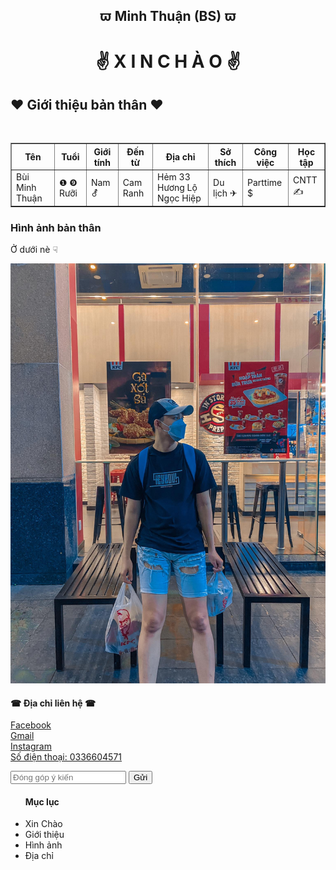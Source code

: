 
<html>
<head>
<h2 align="center"> &piv;	 Minh Thuận (BS) &piv;	
  
<body>

<h1 align="center"> &#9996;	 &#88;	&#73;	&#78;	 &#67;	&#72;	&#192;	&#79;	 &#9996;	 </h1>
  <h2> &#10084;	 Giới thiệu bản thân &#10084;	 </h2>  

  
  <p>&#160;	&#160;	&#160;	&#160;	</p>
     <table border="1">
   <tr>
     <th>Tên</th>
     <th>Tuổi</th>
     <th>Giới tính</th>
     <th>Đến từ</th>
     <th>Địa chỉ</th>
      <th>Sở thích</th>
     <th>Công việc </th>
      <th> Học tập</th>
   </tr>
   <tr>
       <td>Bùi Minh Thuận</td>
       <td>&#10102;	&#10110;	 Rưỡi</td>
         <td>Nam &#9894;	</td>
         <td>Cam Ranh</td>
         <td>Hẻm 33 Hương Lộ Ngọc Hiệp</td>
     <td> Du lịch &#9992;	 </td>
      <td> Parttime &#36;	  </td>
     <td> CNTT &#9997;	 </td>
   </tr>
</table>
  
  <h3>Hình ảnh bản thân</h3>
  <p> Ở dưới nè &#9759;	</p>
<img src="bsne.jpg" >
  <h4> &#9742;	 Địa chỉ liên hệ &#9742;	 </h4>
  <p>

</p>
     <a href="https://www.facebook.com/m.thuan.13 /" > Facebook </a> <br>
      <a href="buiminhthuan09@gmail.com" >  Gmail  </a> <br>
      <a href="https://www.instagram.com/minthuanne/" > Instagram  </a> <br>
      <a href>Số điện thoại: 0336604571 </a>
  <p>
       <form> 
       <input type="text" placeholder ="Đóng góp ý kiến "/>
            <button type ="button">Gửi</button>
       </form>
  </p>
  
  <ul>
    <h4> Mục lục </h4>
    <li> Xin Chào </li>
    <li> Giới thiệu </li>
    <li> Hình ảnh </li>
    <li> Địa chỉ </li>

     
     
  
     
